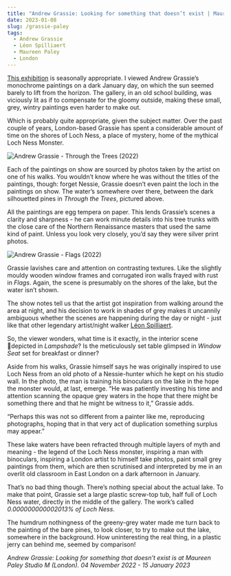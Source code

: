 ```yaml
---
title: "Andrew Grassie: Looking for something that doesn’t exist | Maureen Paley"
date: 2023-01-08
slug: /grassie-paley
tags:
  - Andrew Grassie
  - Léon Spilliaert
  - Maureen Paley
  - London
---
```


[This exhibition](https://www.maureenpaley.com/exhibitions/andrew-grassie-looking-for-something-that-doesnt-exist) is seasonally appropriate. I viewed Andrew Grassie’s monochrome paintings on a dark January day, on which the sun seemed barely to lift from the horizon. The gallery, in an old school building, was viciously lit as if to compensate for the gloomy outside, making these small, grey, wintry paintings even harder to make out.

Which is probably quite appropriate, given the subject matter. Over the past couple of years, London-based Grassie has spent a considerable amount of time on the shores of Loch Ness, a place of mystery, home of the mythical Loch Ness Monster.

![Andrew Grassie - Through the Trees (2022)](/grassie-paley-1.jpg)

Each of the paintings on show are sourced by photos taken by the artist on one of his walks. You wouldn’t know where he was without the titles of the paintings, though: forget Nessie, Grassie doesn’t even paint the loch in the paintings on show. The water’s somewhere over there, between the dark silhouetted pines in *Through the Trees*, pictured above.

All the paintings are egg tempera on paper. This lends Grassie’s scenes a clarity and sharpness - he can work minute details into his tree trunks with the close care of the Northern Renaissance masters that used the same kind of paint. Unless you look very closely, you’d say they were silver print photos.

![Andrew Grassie - Flags (2022)](/grassie-paley-2.jpg)

Grassie lavishes care and attention on contrasting textures. Like the slightly mouldy wooden window frames and corrugated iron walls frayed with rust in *Flags*. Again, the scene is presumably on the shores of the lake, but the water isn’t shown.

The show notes tell us that the artist got inspiration from walking around the area at night, and his decision to work in shades of grey makes it uncannily ambiguous whether the scenes are happening during the day or night - just like that other legendary artist/night walker [Léon Spilliaert](/tags/leon-spilliaert).

So, the viewer wonders, what time is it exactly, in the interior scene depicted in *Lampshade*? Is the meticulously set table glimpsed in *Window Seat* set for breakfast or dinner?

Aside from his walks, Grassie himself says he was originally inspired to use Loch Ness from an old photo of a Nessie-hunter which he kept on his studio wall. In the photo, the man is training his binoculars on the lake in the hope the monster would, at last, emerge. “He was patiently investing his time and attention scanning the opaque grey waters in the hope that there might be something there and that he might be witness to it,” Grassie adds. 

“Perhaps this was not so different from a painter like me, reproducing photographs, hoping that in that very act of duplication something surplus may appear.”

These lake waters have been refracted through multiple layers of myth and meaning - the legend of the Loch Ness monster, inspiring a man with binoculars, inspiring a London artist to himself take photos, paint small grey paintings from them, which are then scrutinised and interpreted by me in an overlit old classroom in East London on a dark afternoon in January.

That’s no bad thing though. There’s nothing special about the actual lake. To make that point, Grassie set a large plastic screw-top tub, half full of Loch Ness water, directly in the middle of the gallery. The work’s called *0.000000000002013% of Loch Ness*. 

The humdrum nothingness of the greeny-grey water made me turn back to the painting of the bare pines, to look closer, to try to make out the lake, somewhere in the background. How uninteresting the real thing, in a plastic jerry can behind me, seemed by comparison!

*Andrew Grassie: Looking for something that doesn’t exist is at Maureen Paley Studio M (London). 04 November 2022 - 15 January 2023*
